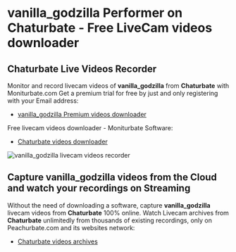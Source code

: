 # vanilla_godzilla Performer on Chaturbate - Free LiveCam videos downloader

## Chaturbate Live Videos Recorder

Monitor and record livecam videos of **vanilla_godzilla** from **Chaturbate** with Moniturbate.com
Get a premium trial for free by just and only registering with your Email address:
* [vanilla_godzilla Premium videos downloader](https://moniturbate.com/request-demo-licence-key.html)

Free livecam videos downloader - Moniturbate Software:
* [Chaturbate videos downloader](https://moniturbate.com/moniturbate-download-software.html)

![vanilla_godzilla livecam videos recorder](https://peachurnet.com/templates/moniturbate-software.png)


## Capture vanilla_godzilla videos from the Cloud and watch your recordings on Streaming

Without the need of downloading a software, capture **vanilla_godzilla** livecam videos from **Chaturbate** 100% online.
Watch Livecam archives from **Chaturbate** unlimitedly from thousands of existing recordings, only on Peachurbate.com and its websites network:
* [Chaturbate videos archives](https://peachurnet.com/)